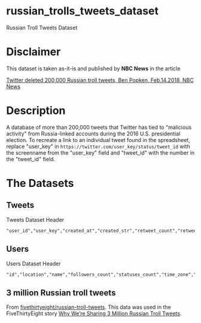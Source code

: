 # russian_trolls_tweets_dataset
Russian Troll Tweets Dataset

# Disclaimer
This dataset is taken as-it-is and published by **NBC News** in the article

[Twitter deleted 200,000 Russian troll tweets, Ben Popken, Feb.14.2018, NBC News](https://www.nbcnews.com/tech/social-media/now-available-more-200-000-deleted-russian-troll-tweets-n844731)

# Description
A database of more than 200,000 tweets that Twitter has tied to "malicious activity" from Russia-linked accounts during the 2016 U.S. presidential election.
To recreate a link to an individual tweet found in the spreadsheet, replace "user_key" in `https://twitter.com/user_key/status/tweet_id` with the screenname from the "user_key" field and "tweet_id" with the number in the "tweet_id" field.

# The Datasets

## Tweets
Tweets Dataset Header
```
"user_id","user_key","created_at","created_str","retweet_count","retweeted","favorite_count","text","tweet_id","source","hashtags","expanded_urls","posted","mentions","retweeted_status_id","in_reply_to_status_id"
```

## Users
Users Dataset Header
```
"id","location","name","followers_count","statuses_count","time_zone","verified","lang","screen_name","description","created_at","favourites_count","friends_count","listed_count"
```

## 3 million Russian troll tweets
From [fivethirtyeight/russian-troll-tweets](https://github.com/fivethirtyeight/russian-troll-tweets/).
This data was used in the FiveThirtyEight story [Why We’re Sharing 3 Million Russian Troll Tweets](https://fivethirtyeight.com/features/why-were-sharing-3-million-russian-troll-tweets/).

